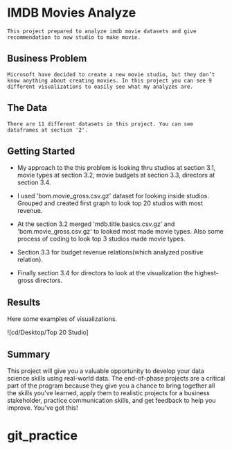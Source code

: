 # IMDB Movies Analyze

    This project prepared to analyze imdb movie datasets and give recommendation to new studio to make movie.


## Business Problem

    Microsoft have decided to create a new movie studio, but they don’t know anything about creating movies. In this project you can see 9 different visualizations to easily see what my analyzes are. 

## The Data

    There are 11 different datasets in this project. You can see dataframes at section '2'.


## Getting Started

* My approach to the this problem is looking thru studios at section 3.1, movie types at section 3.2, movie budgets at section 3.3, directors at section 3.4.

* I used 'bom.movie_gross.csv.gz' dataset for looking inside studios. Grouped and created first graph to look top 20 studios with most revenue.

* At the section 3.2 merged 'mdb.title.basics.csv.gz' and 'bom.movie_gross.csv.gz' to looked most made movie types. Also some process of coding to look top 3 studios made movie types.

* Section 3.3 for budget revenue relations(which analyzed positive relation).

* Finally section 3.4 for directors to look at the visualization the highest-gross directors.

## Results

 Here some examples of visualizations.
 
 ![cd/Desktop/Top 20 Studio]

## Summary

This project will give you a valuable opportunity to develop your data science skills using real-world data. The end-of-phase projects are a critical part of the program because they give you a chance to bring together all the skills you've learned, apply them to realistic projects for a business stakeholder, practice communication skills, and get feedback to help you improve. You've got this!
# git_practice
